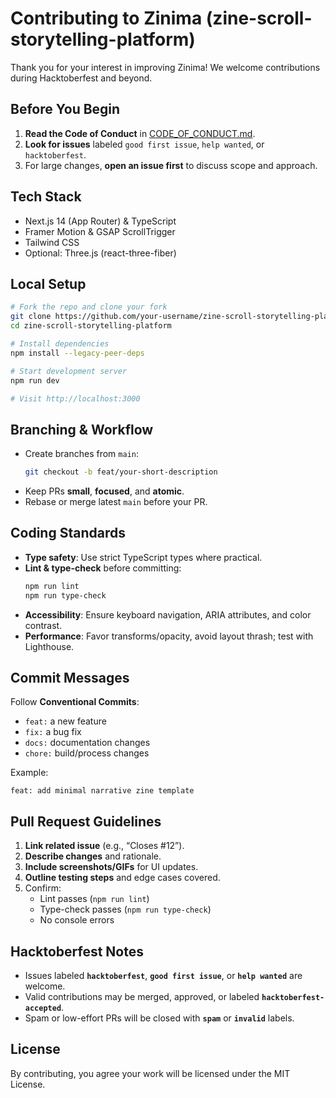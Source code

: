 # Contributing to Zinima (zine-scroll-storytelling-platform)

Thank you for your interest in improving Zinima! We welcome contributions during Hacktoberfest and beyond.

## Before You Begin

1. **Read the Code of Conduct** in [CODE_OF_CONDUCT.md](./CODE_OF_CONDUCT.md).
2. **Look for issues** labeled `good first issue`, `help wanted`, or `hacktoberfest`.
3. For large changes, **open an issue first** to discuss scope and approach.

## Tech Stack

- Next.js 14 (App Router) & TypeScript  
- Framer Motion & GSAP ScrollTrigger  
- Tailwind CSS  
- Optional: Three.js (react-three-fiber)

## Local Setup

```bash
# Fork the repo and clone your fork
git clone https://github.com/your-username/zine-scroll-storytelling-platform.git
cd zine-scroll-storytelling-platform

# Install dependencies
npm install --legacy-peer-deps

# Start development server
npm run dev

# Visit http://localhost:3000
```

## Branching & Workflow

- Create branches from `main`:
  ```bash
  git checkout -b feat/your-short-description
  ```
- Keep PRs **small**, **focused**, and **atomic**.
- Rebase or merge latest `main` before your PR.

## Coding Standards

- **Type safety**: Use strict TypeScript types where practical.  
- **Lint & type-check** before committing:
  ```bash
  npm run lint
  npm run type-check
  ```
- **Accessibility**: Ensure keyboard navigation, ARIA attributes, and color contrast.
- **Performance**: Favor transforms/opacity, avoid layout thrash; test with Lighthouse.

## Commit Messages

Follow **Conventional Commits**:

- `feat:` a new feature  
- `fix:` a bug fix  
- `docs:` documentation changes  
- `chore:` build/process changes  

Example:
```
feat: add minimal narrative zine template
```

## Pull Request Guidelines

1. **Link related issue** (e.g., “Closes #12”).
2. **Describe changes** and rationale.
3. **Include screenshots/GIFs** for UI updates.
4. **Outline testing steps** and edge cases covered.
5. Confirm:
   - Lint passes (`npm run lint`)
   - Type-check passes (`npm run type-check`)
   - No console errors

## Hacktoberfest Notes

- Issues labeled **`hacktoberfest`**, **`good first issue`**, or **`help wanted`** are welcome.  
- Valid contributions may be merged, approved, or labeled **`hacktoberfest-accepted`**.  
- Spam or low-effort PRs will be closed with **`spam`** or **`invalid`** labels.

## License

By contributing, you agree your work will be licensed under the MIT License.
